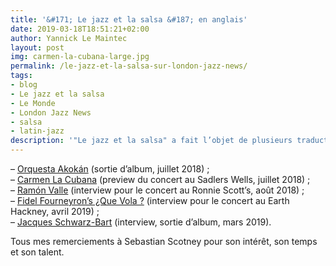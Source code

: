 ```yaml
---
title: '&#171; Le jazz et la salsa &#187; en anglais'
date: 2019-03-18T18:51:21+02:00
author: Yannick Le Maintec
layout: post
img: carmen-la-cubana-large.jpg
permalink: /le-jazz-et-la-salsa-sur-london-jazz-news/
tags:
- blog
- Le jazz et la salsa
- Le Monde
- London Jazz News
- salsa
- latin-jazz
description: '"Le jazz et la salsa" a fait l’objet de plusieurs traductions en anglais publiées sur le site de référence britannique "London Jazz News".'
---
```



<p>– <a href="http://www.londonjazznews.com/2018/07/feature-orquesta-akokan.html" target="_blank" rel="noopener">Orquesta Akokán</a> (sortie d’album, juillet 2018) ;<br>
– <a href="http://www.londonjazznews.com/2018/07/preview-carmen-la-cubana-uk-premiere.html" target="_blank" rel="noopener">Carmen La Cubana</a> (preview du concert au Sadlers Wells, juillet 2018) ;<br>
– <a href="http://www.londonjazznews.com/2018/08/interview-ramon-valle-at-ronnie-scotts.html" target="_blank" rel="noopener">Ramón Valle</a> (interview pour le concert au Ronnie Scott’s, août 2018) ;<br>
– <a href="http://www.londonjazznews.com/2019/04/preview-fidel-fourneyrons-que-vola.html" target="_blank" rel="noopener">Fidel Fourneyron’s ¿Que Vola ?</a> (interview pour le concert au Earth Hackney, avril 2019) ;<br>
– <a href="http://www.londonjazznews.com/2019/03/interview-jacques-schwarz-bart-new.html" target="_blank" rel="noopener">Jacques Schwarz-Bart</a> (interview, sortie d’album, mars 2019).</p>
<p>Tous mes remerciements à Sebastian Scotney pour son intérêt, son temps et son talent.</p>
